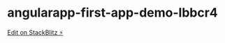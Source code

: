 # angularapp-first-app-demo-lbbcr4

[Edit on StackBlitz ⚡️](https://stackblitz.com/edit/angularapp-first-app-demo-lbbcr4)